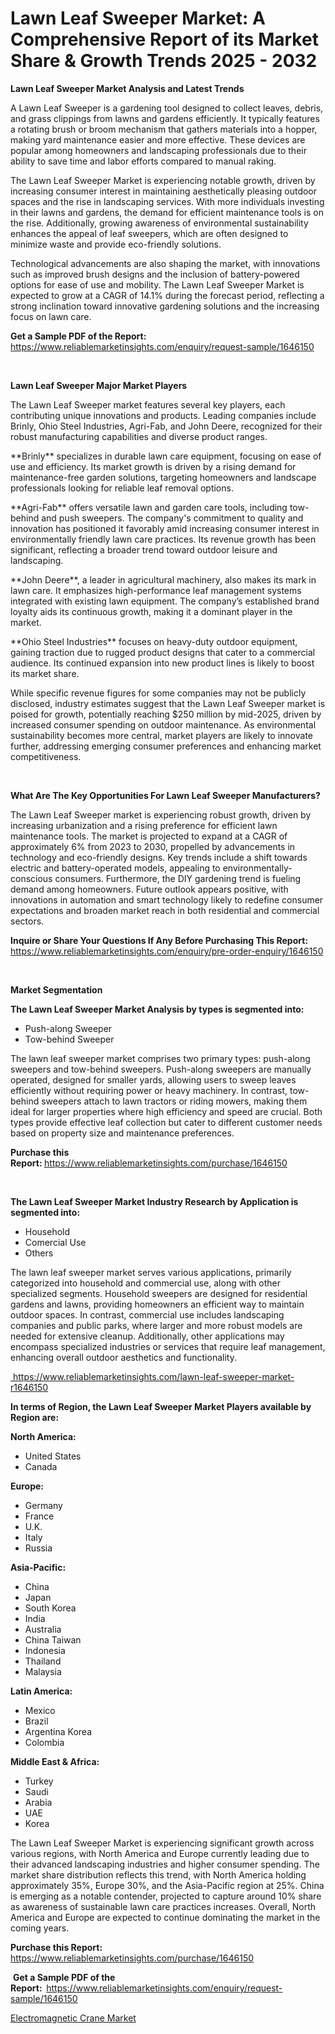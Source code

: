 <p><h1>Lawn Leaf Sweeper Market: A Comprehensive Report of its Market Share & Growth Trends 2025 - 2032</h1></p><p><strong>Lawn Leaf Sweeper Market Analysis and Latest Trends</strong></p>
<p><p>A Lawn Leaf Sweeper is a gardening tool designed to collect leaves, debris, and grass clippings from lawns and gardens efficiently. It typically features a rotating brush or broom mechanism that gathers materials into a hopper, making yard maintenance easier and more effective. These devices are popular among homeowners and landscaping professionals due to their ability to save time and labor efforts compared to manual raking.</p><p>The Lawn Leaf Sweeper Market is experiencing notable growth, driven by increasing consumer interest in maintaining aesthetically pleasing outdoor spaces and the rise in landscaping services. With more individuals investing in their lawns and gardens, the demand for efficient maintenance tools is on the rise. Additionally, growing awareness of environmental sustainability enhances the appeal of leaf sweepers, which are often designed to minimize waste and provide eco-friendly solutions.</p><p>Technological advancements are also shaping the market, with innovations such as improved brush designs and the inclusion of battery-powered options for ease of use and mobility. The Lawn Leaf Sweeper Market is expected to grow at a CAGR of 14.1% during the forecast period, reflecting a strong inclination toward innovative gardening solutions and the increasing focus on lawn care.</p></p>
<p><strong>Get a Sample PDF of the Report:&nbsp;</strong> <a href="https://www.reliablemarketinsights.com/enquiry/request-sample/1646150?utm_campaign=2248&utm_medium=2&utm_source=Github&utm_content=ia&utm_term=23022025&utm_id=lawn-leaf-sweeper">https://www.reliablemarketinsights.com/enquiry/request-sample/1646150</a></p>
<p>&nbsp;</p>
<p><strong>Lawn Leaf Sweeper Major Market Players</strong></p>
<p><p>The Lawn Leaf Sweeper market features several key players, each contributing unique innovations and products. Leading companies include Brinly, Ohio Steel Industries, Agri-Fab, and John Deere, recognized for their robust manufacturing capabilities and diverse product ranges. </p><p>**Brinly** specializes in durable lawn care equipment, focusing on ease of use and efficiency. Its market growth is driven by a rising demand for maintenance-free garden solutions, targeting homeowners and landscape professionals looking for reliable leaf removal options.</p><p>**Agri-Fab** offers versatile lawn and garden care tools, including tow-behind and push sweepers. The company's commitment to quality and innovation has positioned it favorably amid increasing consumer interest in environmentally friendly lawn care practices. Its revenue growth has been significant, reflecting a broader trend toward outdoor leisure and landscaping.</p><p>**John Deere**, a leader in agricultural machinery, also makes its mark in lawn care. It emphasizes high-performance leaf management systems integrated with existing lawn equipment. The company’s established brand loyalty aids its continuous growth, making it a dominant player in the market.</p><p>**Ohio Steel Industries** focuses on heavy-duty outdoor equipment, gaining traction due to rugged product designs that cater to a commercial audience. Its continued expansion into new product lines is likely to boost its market share.</p><p>While specific revenue figures for some companies may not be publicly disclosed, industry estimates suggest that the Lawn Leaf Sweeper market is poised for growth, potentially reaching $250 million by mid-2025, driven by increased consumer spending on outdoor maintenance. As environmental sustainability becomes more central, market players are likely to innovate further, addressing emerging consumer preferences and enhancing market competitiveness.</p></p>
<p>&nbsp;</p>
<p><strong>What Are The Key Opportunities For Lawn Leaf Sweeper Manufacturers?</strong></p>
<p><p>The Lawn Leaf Sweeper market is experiencing robust growth, driven by increasing urbanization and a rising preference for efficient lawn maintenance tools. The market is projected to expand at a CAGR of approximately 6% from 2023 to 2030, propelled by advancements in technology and eco-friendly designs. Key trends include a shift towards electric and battery-operated models, appealing to environmentally-conscious consumers. Furthermore, the DIY gardening trend is fueling demand among homeowners. Future outlook appears positive, with innovations in automation and smart technology likely to redefine consumer expectations and broaden market reach in both residential and commercial sectors.</p></p>
<p><strong>Inquire or Share Your Questions If Any Before Purchasing This Report:</strong> <a href="https://www.reliablemarketinsights.com/enquiry/pre-order-enquiry/1646150?utm_campaign=2248&utm_medium=2&utm_source=Github&utm_content=ia&utm_term=23022025&utm_id=lawn-leaf-sweeper">https://www.reliablemarketinsights.com/enquiry/pre-order-enquiry/1646150</a></p>
<p>&nbsp;</p>
<p><strong>Market Segmentation</strong></p>
<p><strong>The Lawn Leaf Sweeper Market Analysis by types is segmented into:</strong></p>
<p><ul><li>Push-along Sweeper</li><li>Tow-behind Sweeper</li></ul></p>
<p><p>The lawn leaf sweeper market comprises two primary types: push-along sweepers and tow-behind sweepers. Push-along sweepers are manually operated, designed for smaller yards, allowing users to sweep leaves efficiently without requiring power or heavy machinery. In contrast, tow-behind sweepers attach to lawn tractors or riding mowers, making them ideal for larger properties where high efficiency and speed are crucial. Both types provide effective leaf collection but cater to different customer needs based on property size and maintenance preferences.</p></p>
<p><strong>Purchase this Report:&nbsp;</strong><a href="https://www.reliablemarketinsights.com/purchase/1646150?utm_campaign=2248&utm_medium=2&utm_source=Github&utm_content=ia&utm_term=23022025&utm_id=lawn-leaf-sweeper">https://www.reliablemarketinsights.com/purchase/1646150</a></p>
<p>&nbsp;</p>
<p><strong>The Lawn Leaf Sweeper Market Industry Research by Application is segmented into:</strong></p>
<p><ul><li>Household</li><li>Comercial Use</li><li>Others</li></ul></p>
<p><p>The lawn leaf sweeper market serves various applications, primarily categorized into household and commercial use, along with other specialized segments. Household sweepers are designed for residential gardens and lawns, providing homeowners an efficient way to maintain outdoor spaces. In contrast, commercial use includes landscaping companies and public parks, where larger and more robust models are needed for extensive cleanup. Additionally, other applications may encompass specialized industries or services that require leaf management, enhancing overall outdoor aesthetics and functionality.</p></p>
<p><a href="https://www.reliablemarketinsights.com/lawn-leaf-sweeper-market-r1646150?utm_campaign=2248&utm_medium=2&utm_source=Github&utm_content=ia&utm_term=23022025&utm_id=lawn-leaf-sweeper">&nbsp;https://www.reliablemarketinsights.com/lawn-leaf-sweeper-market-r1646150</a></p>
<p><strong>In terms of Region, the Lawn Leaf Sweeper Market Players available by Region are:</strong></p>
<p>
    <p> <strong> North America: </strong>
        <ul>
            <li>United States</li>
            <li>Canada</li>
        </ul>
        </p> 
    <p> <strong> Europe: </strong>
        <ul>
            <li>Germany</li>
            <li>France</li>
            <li>U.K.</li>
            <li>Italy</li>
            <li>Russia</li>
        </ul>
        </p> 
    <p> <strong> Asia-Pacific: </strong>
        <ul>
            <li>China</li>
            <li>Japan</li>
            <li>South Korea</li>
            <li>India</li>
            <li>Australia</li>
            <li>China Taiwan</li>
            <li>Indonesia</li>
            <li>Thailand</li>
            <li>Malaysia</li>
        </ul>
        </p> 
    <p> <strong> Latin America: </strong>
        <ul>
            <li>Mexico</li>
            <li>Brazil</li>
            <li>Argentina Korea</li>
            <li>Colombia</li>
        </ul>
        </p> 
    <p> <strong> Middle East & Africa: </strong>
        <ul>
            <li>Turkey</li>
            <li>Saudi</li>
            <li>Arabia</li>
            <li>UAE</li>
            <li>Korea</li>
        </ul>
    </p>
    </p>
<p><p>The Lawn Leaf Sweeper Market is experiencing significant growth across various regions, with North America and Europe currently leading due to their advanced landscaping industries and higher consumer spending. The market share distribution reflects this trend, with North America holding approximately 35%, Europe 30%, and the Asia-Pacific region at 25%. China is emerging as a notable contender, projected to capture around 10% share as awareness of sustainable lawn care practices increases. Overall, North America and Europe are expected to continue dominating the market in the coming years.</p></p>
<p><strong>Purchase this Report: </strong><a href="https://www.reliablemarketinsights.com/purchase/1646150?utm_campaign=2248&utm_medium=2&utm_source=Github&utm_content=ia&utm_term=23022025&utm_id=lawn-leaf-sweeper">https://www.reliablemarketinsights.com/purchase/1646150</a></p>
<p>&nbsp;<strong>Get a Sample PDF of the Report:&nbsp;&nbsp;</strong><a href="https://www.reliablemarketinsights.com/enquiry/request-sample/1646150?utm_campaign=2248&utm_medium=2&utm_source=Github&utm_content=ia&utm_term=23022025&utm_id=lawn-leaf-sweeper">https://www.reliablemarketinsights.com/enquiry/request-sample/1646150</a></p>
<p><strong></strong></p>
<p><p><a href="https://github.com/hammelximalschid/Market-Research-Report-List-1/blob/main/electromagnetic-crane-market.md?utm_campaign=2248&utm_medium=2&utm_source=Github&utm_content=ia&utm_term=23022025&utm_id=lawn-leaf-sweeper">Electromagnetic Crane Market</a></p></p>